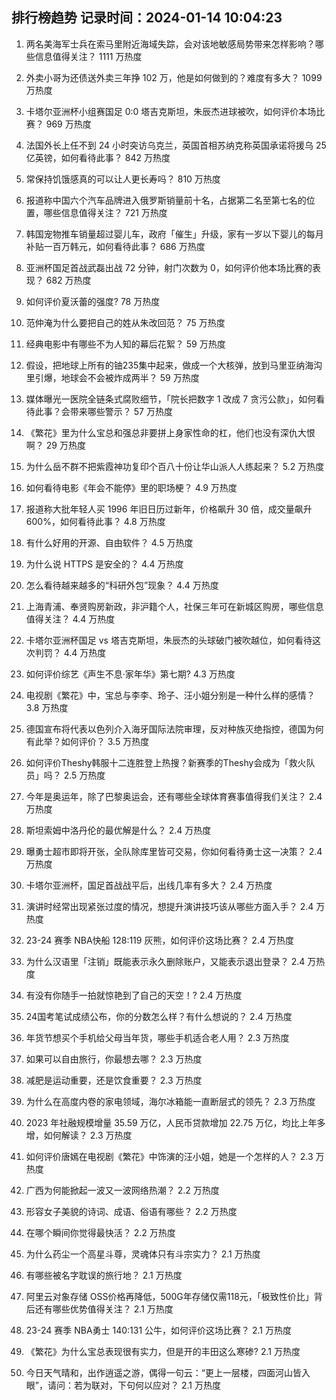 
## 排行榜趋势 记录时间：2024-01-14 10:04:23
  
  1. 两名美海军士兵在索马里附近海域失踪，会对该地敏感局势带来怎样影响？哪些信息值得关注？ 1111 万热度
    
  2. 外卖小哥为还债送外卖三年挣 102 万，他是如何做到的？难度有多大？ 1099 万热度
    
  3. 卡塔尔亚洲杯小组赛国足 0:0 塔吉克斯坦，朱辰杰进球被吹，如何评价本场比赛？ 969 万热度
    
  4. 法国外长上任不到 24 小时突访乌克兰，英国首相苏纳克称英国承诺将援乌 25 亿英镑，如何看待此事？ 842 万热度
    
  5. 常保持饥饿感真的可以让人更长寿吗？ 810 万热度
    
  6. 报道称中国六个汽车品牌进入俄罗斯销量前十名，占据第二名至第七名的位置，哪些信息值得关注？ 721 万热度
    
  7. 韩国宠物推车销量超过婴儿车，政府「催生」升级，家有一岁以下婴儿的每月补贴一百万韩元，如何看待此事？ 686 万热度
    
  8. 亚洲杯国足首战武磊出战 72 分钟，射门次数为 0，如何评价他本场比赛的表现？ 682 万热度
    
  9. 如何评价夏沃蕾的强度? 78 万热度
    
  10. 范仲淹为什么要把自己的姓从朱改回范？ 75 万热度
    
  11. 经典电影中有哪些不为人知的幕后花絮？ 59 万热度
    
  12. 假设，把地球上所有的铀235集中起来，做成一个大核弹，放到马里亚纳海沟里引爆，地球会不会被炸成两半？ 59 万热度
    
  13. 媒体曝光一医院全链条式腐败细节，「院长把数字 1 改成 7 贪污公款」，如何看待此事？会带来哪些警示？ 57 万热度
    
  14. 《繁花》里为什么宝总和强总非要拼上身家性命的杠，他们也没有深仇大恨啊？ 29 万热度
    
  15. 为什么岳不群不把紫霞神功复印个百八十份让华山派人人练起来？ 5.2 万热度
    
  16. 如何看待电影《年会不能停》里的职场梗？ 4.9 万热度
    
  17. 报道称大批年轻人买 1996 年旧日历过新年，价格飙升 30 倍，成交量飙升 600%，如何看待此事？ 4.8 万热度
    
  18. 有什么好用的开源、自由软件？ 4.5 万热度
    
  19. 为什么说 HTTPS 是安全的？ 4.4 万热度
    
  20. 怎么看待越来越多的“科研外包”现象？ 4.4 万热度
    
  21. 上海青浦、奉贤购房新政，非沪籍个人，社保三年可在新城区购房，哪些信息值得关注？ 4.4 万热度
    
  22. 卡塔尔亚洲杯国足 vs 塔吉克斯坦，朱辰杰的头球破门被吹越位，如何看待这次判罚？ 4.4 万热度
    
  23. 如何评价综艺《声生不息·家年华》第七期? 4.3 万热度
    
  24. 电视剧《繁花》中，宝总与李李、玲子、汪小姐分别是一种什么样的感情？ 3.8 万热度
    
  25. 德国宣布将代表以色列介入海牙国际法院审理，反对种族灭绝指控，德国为何有此举？如何评价？ 3.5 万热度
    
  26. 如何评价Theshy韩服十二连胜登上热搜？新赛季的Theshy会成为「救火队员」吗？ 2.5 万热度
    
  27. 今年是奥运年，除了巴黎奥运会，还有哪些全球体育赛事值得我们关注？ 2.4 万热度
    
  28. 斯坦索姆中洛丹伦的最优解是什么？ 2.4 万热度
    
  29. 曝勇士超市即将开张，全队除库里皆可交易，你如何看待勇士这一决策？ 2.4 万热度
    
  30. 卡塔尔亚洲杯，国足首战战平后，出线几率有多大？ 2.4 万热度
    
  31. 演讲时经常出现紧张过度的情况，想提升演讲技巧该从哪些方面入手？ 2.4 万热度
    
  32. 23-24 赛季 NBA快船 128:119 灰熊，如何评价这场比赛？ 2.4 万热度
    
  33. 为什么汉语里「注销」既能表示永久删除账户，又能表示退出登录？ 2.4 万热度
    
  34. 有没有你随手一拍就惊艳到了自己的天空！? 2.4 万热度
    
  35. 24国考笔试成绩公布，你的分数怎么样？有什么想说的？ 2.4 万热度
    
  36. 年货节想买个手机给父母当年货，哪些手机适合老人用？ 2.3 万热度
    
  37. 如果可以自由旅行，你最想去哪？ 2.3 万热度
    
  38. 减肥是运动重要，还是饮食重要？ 2.3 万热度
    
  39. 为什么在高度内卷的家电领域，海尔冰箱能一直断层式的领先？ 2.3 万热度
    
  40. 2023 年社融规模增量 35.59 万亿，人民币贷款增加 22.75 万亿，均比上年多增，如何解读？ 2.3 万热度
    
  41. 如何评价唐嫣在电视剧《繁花》中饰演的汪小姐，她是一个怎样的人？ 2.3 万热度
    
  42. 广西为何能掀起一波又一波网络热潮？ 2.2 万热度
    
  43. 形容女子美貌的诗词、成语、俗语有哪些？ 2.2 万热度
    
  44. 在哪个瞬间你觉得最快活？ 2.2 万热度
    
  45. 为什么药尘一个高星斗尊，灵魂体只有斗宗实力？ 2.1 万热度
    
  46. 有哪些被名字耽误的旅行地？ 2.1 万热度
    
  47. 阿里云对象存储 OSS价格再降低，500G年存储仅需118元，「极致性价比」背后还有哪些优势值得关注？ 2.1 万热度
    
  48. 23-24 赛季 NBA勇士 140:131 公牛，如何评价这场比赛？ 2.1 万热度
    
  49. 《繁花》为什么宝总表现很有实力，但是开的丰田这么寒碜? 2.1 万热度
    
  50. 今日天气晴和，出作逍遥之游，偶得一句云：“更上一层楼，四面河山皆入眼”，请问：若为联对，下句何以应对？ 2.1 万热度
    